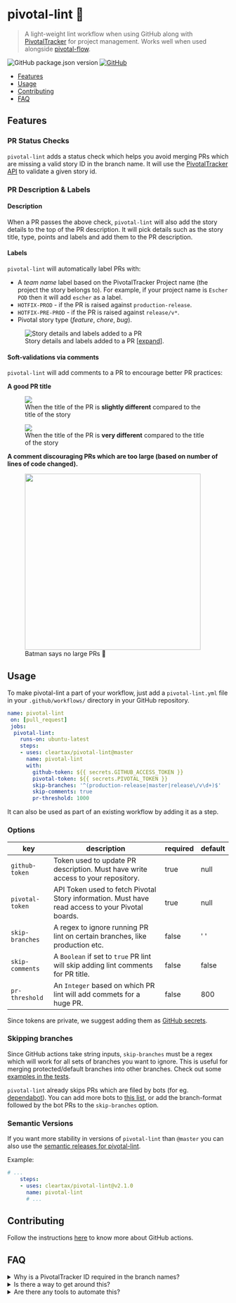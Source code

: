# pivotal-lint 🧹

> A light-weight lint workflow when using GitHub along with [PivotalTracker][pivotal] for project management. Works well when used alongside [pivotal-flow][pivotal-flow].

![GitHub package.json version](https://img.shields.io/github/package-json/v/cleartax/pivotal-lint?style=flat-square) [![GitHub](https://img.shields.io/github/license/cleartax/pivotal-flow?style=flat-square)](https://github.com/cleartax/pivotal-flow/blob/master/LICENSE.md)

<!-- toc -->

- [Features](#features)
- [Usage](#usage)
- [Contributing](#contributing)
- [FAQ](#faq)

<!-- tocstop -->

## Features

### PR Status Checks

`pivotal-lint` adds a status check which helps you avoid merging PRs which are missing a valid story ID in the branch name. It will use the [PivotalTracker API](https://www.pivotaltracker.com/help/api/rest/v5#top) to validate a given story id.

### PR Description & Labels

#### Description

When a PR passes the above check, `pivotal-lint` will also add the story details to the top of the PR description. It will pick details such as the story title, type, points and labels and add them to the PR description.

#### Labels

`pivotal-lint` will automatically label PRs with:

- A _team name_ label based on the PivotalTracker Project name (the project the story belongs to). For example, if your project name is `Escher POD` then it will add `escher` as a label.
- `HOTFIX-PROD` - if the PR is raised against `production-release`.
- `HOTFIX-PRE-PROD` - if the PR is raised against `release/v*`.
- Pivotal story type (*feature*, *chore*, *bug*).

<figure>
 <img src="https://assets1.cleartax-cdn.com/cleargst-frontend/misc/1568800226_pr-lint.png" alt="Story details and labels added to a PR" />
 <figcaption>
 Story details and labels added to a PR [<a href="https://assets1.cleartax-cdn.com/cleargst-frontend/misc/1568800226_pr-lint.png">expand</a>].
 </figcaption>
</figure>

#### Soft-validations via comments

`pivotal-lint` will add comments to a PR to encourage better PR practices:

**A good PR title**

<figure>
  <img src="https://user-images.githubusercontent.com/6426069/69480647-6a6cfa00-0e2f-11ea-8750-4294f686dac7.png" />
  <figcaption>When the title of the PR is <strong>slightly different</strong> compared to the title of the story</figcaption>
</figure>

<figure>
  <img src="https://user-images.githubusercontent.com/6426069/69480647-6a6cfa00-0e2f-11ea-8750-4294f686dac7.png" />
  <figcaption>When the title of the PR is <strong>very different</strong>  compared to the title of the story</figcaption>
</figure>

**A comment discouraging PRs which are too large (based on number of lines of code changed).**

<figure>
  <img src="https://user-images.githubusercontent.com/6426069/69480043-e06e6280-0e29-11ea-8e24-173355c304dd.png" width="400" />
  <figcaption>Batman says no large PRs 🦇</figcaption>
</figure>

## Usage

To make pivotal-lint a part of your workflow, just add a `pivotal-lint.yml` file in your `.github/workflows/` directory in your GitHub repository.

```yml
name: pivotal-lint
 on: [pull_request]
 jobs:
  pivotal-lint:
    runs-on: ubuntu-latest
    steps:
    - uses: cleartax/pivotal-lint@master
      name: pivotal-lint
      with:
        github-token: ${{ secrets.GITHUB_ACCESS_TOKEN }}
        pivotal-token: ${{ secrets.PIVOTAL_TOKEN }}
        skip-branches: '^(production-release|master|release\/v\d+)$'
        skip-comments: true
        pr-threshold: 1000
```

It can also be used as part of an existing workflow by adding it as a step.

### Options

| key             | description                                                                                      | required | default |
| --------------- | ------------------------------------------------------------------------------------------------ | -------- | ------- |
| `github-token`  | Token used to update PR description. Must have write access to your repository.                  | true     | null    |
| `pivotal-token` | API Token used to fetch Pivotal Story information. Must have read access to your Pivotal boards. | true     | null    |
| `skip-branches` | A regex to ignore running PR lint on certain branches, like production etc.                      | false    | ' '     |
| `skip-comments` | A `Boolean` if set to `true` PR lint will skip adding lint comments for PR title.                | false    | false   |
| `pr-threshold`  | An `Integer` based on which PR lint will add commets for a huge PR.                              | false    | 800     |

Since tokens are private, we suggest adding them as [GitHub secrets](https://help.github.com/en/articles/virtual-environments-for-github-actions#creating-and-using-secrets-encrypted-variables).

### Skipping branches

Since GitHub actions take string inputs, `skip-branches` must be a regex which will work for all sets of branches you want to ignore. This is useful for merging protected/default branches into other branches. Check out some [examples in the tests](https://github.com/cleartax/pivotal-lint/blob/2bb72327ef04ab028caf84a099ffbc08b4dd0959/__tests__/utils.test.ts#L30-L41).

`pivotal-lint` already skips PRs which are filed by bots (for eg. [dependabot](https://github.com/marketplace/dependabot-preview)). You can add more bots to [this list](https://github.com/cleartax/pivotal-lint/blob/2bb72327ef04ab028caf84a099ffbc08b4dd0959/src/constants.ts#L4-L6), or add the branch-format followed by the bot PRs to the `skip-branches` option.

### Semantic Versions

If you want more stability in versions of `pivotal-lint` than `@master` you can also use the [semantic releases for pivotal-lint](https://github.com/cleartax/pivotal-lint/releases).

Example:

```yaml
# ...
    steps:
    - uses: cleartax/pivotal-lint@v2.1.0
      name: pivotal-lint
      # ...
```

## Contributing

Follow the instructions [here](https://help.github.com/en/articles/creating-a-javascript-action#commit-and-push-your-action-to-github) to know more about GitHub actions.

## FAQ

<details>
  <summary>Why is a PivotalTracker ID required in the branch names?</summary>

PivotalTracker ID is required in order to:

- Automate change-logs and release notes ⚙️.
- Automate alerts to QA/Product teams and other external stake-holders 🔊.
- Help us retrospect the sprint progress 📈.

</details>

<details>
  <summary>Is there a way to get around this?</summary>
  Nope 🙅

</details>

<details>
  <summary>Are there any tools to automate this?</summary>

Yes, check out [pivotal-flow][pivotal-flow] 🚀
</details>

[pivotal]: https://www.pivotaltracker.com/features
[pivotal-flow]: https://github.com/cleartax/pivotal-flow

